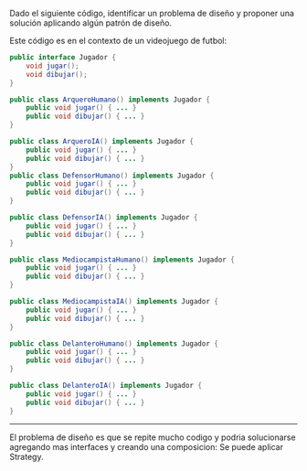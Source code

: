 Dado el siguiente código, identificar un problema de diseño y proponer una solución aplicando algún patrón de diseño.

Este código es en el contexto de un videojuego de futbol:

```java
public interface Jugador {
    void jugar();
    void dibujar();
}

public class ArqueroHumano() implements Jugador {
    public void jugar() { ... }
    public void dibujar() { ... }
}

public class ArqueroIA() implements Jugador {
    public void jugar() { ... }
    public void dibujar() { ... }
}
public class DefensorHumano() implements Jugador {
    public void jugar() { ... }
    public void dibujar() { ... }
}

public class DefensorIA() implements Jugador {
    public void jugar() { ... }
    public void dibujar() { ... }
}

public class MediocampistaHumano() implements Jugador {
    public void jugar() { ... }
    public void dibujar() { ... }
}

public class MediocampistaIA() implements Jugador {
    public void jugar() { ... }
    public void dibujar() { ... }
}

public class DelanteroHumano() implements Jugador {
    public void jugar() { ... }
    public void dibujar() { ... }
}

public class DelanteroIA() implements Jugador {
    public void jugar() { ... }
    public void dibujar() { ... }
}
```
---

El problema de diseño es que se repite mucho codigo y podria solucionarse agregando mas interfaces y creando una composicion: Se puede aplicar Strategy.
